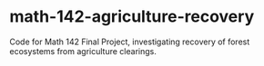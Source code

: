 # math-142-agriculture-recovery
 Code for Math 142 Final Project, investigating recovery of forest ecosystems from agriculture clearings.
